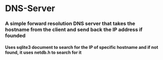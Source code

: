 # DNS-Server

### A simple forward resolution DNS server that takes the hostname from the client and send back the IP address if founded 
#### Uses sqlite3 document to search for the IP of specific hostname and if not found, it uses netdb.h to search for it
